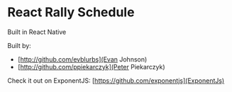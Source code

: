 # React Rally Schedule

Built in React Native

Built by:
- [http://github.com/evblurbs](Evan Johnson)
- [http://github.com/ppiekarczyk](Peter Piekarczyk)


Check it out on ExponentJS:
[https://github.com/exponentjs](ExponentJs)
